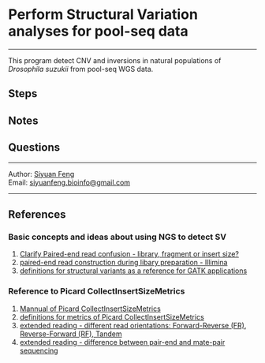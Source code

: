# Perform Structural Variation analyses for pool-seq data

----
This program detect CNV and inversions in natural populations of *Drosophila suzukii* from pool-seq WGS data.

## Steps

## Notes

## Questions

----
Author: [Siyuan Feng](https://scholar.google.com/citations?user=REHFXSsAAAAJ&hl)  
Email: siyuanfeng.bioinfo@gmail.com

----
## References
### Basic concepts and ideas about using NGS to detect SV
1. [Clarify Paired-end read confusion - library, fragment or insert size?](https://thegenomefactory.blogspot.com/2013/08/paired-end-read-confusion-library.html?lr=1)
2. [paired-end read construction during libary preparation - Illimina](https://support.illumina.com/bulletins/2020/12/how-short-inserts-affect-sequencing-performance.html)
3. [definitions for structural variants as a reference for GATK applications](https://gatk.broadinstitute.org/hc/en-us/articles/9022476791323-Structural-Variants)
### Reference to Picard CollectInsertSizeMetrics
1. [Mannual of Picard CollectInsertSizeMetrics](https://broadinstitute.github.io/picard/command-line-overview.html#CollectInsertSizeMetrics)
2. [definitions for metrics of Picard CollectInsertSizeMetrics](https://broadinstitute.github.io/picard/picard-metric-definitions.html#InsertSizeMetrics)
3. [extended reading - different read orientations: Forward-Reverse (FR), Reverse-Forward (RF), Tandem](https://gatk.broadinstitute.org/hc/en-us/articles/360035531792-Paired-end-or-mate-pair)
4. [extended reading - difference between pair-end and mate-pair sequencing](https://www.ecseq.com/support/ngs/what-is-mate-pair-sequencing-useful-for)